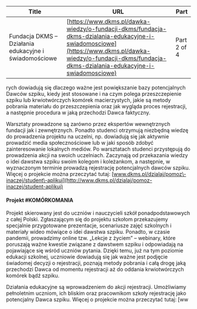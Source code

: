 | **Title**       | **URL**           | **Part**              |
|-----------------|-------------------|-----------------------|
| Fundacja DKMS – Działania edukacyjne i świadomościowe          | [https://www.dkms.pl/dawka-wiedzy/o-fundacji-dkms/fundacja-dkms-dzialania-edukacyjne-i-swiadomosciowe](https://www.dkms.pl/dawka-wiedzy/o-fundacji-dkms/fundacja-dkms-dzialania-edukacyjne-i-swiadomosciowe)    | Part 2 of 4          |

rych dowiadują się dlaczego ważne jest powiększanie bazy potencjalnych Dawców szpiku, kiedy jest stosowane i na czym polega przeszczepienie szpiku lub krwiotwórczych komórek macierzystych, jakie są metody pobrania materiału do przeszczepienia oraz jak wygląda proces rejestracji, a następnie procedura w jaką przechodzi Dawca faktyczny. 


Warsztaty prowadzone są zarówno przez ekspertów wewnętrznych fundacji jak i zewnętrznych. Ponadto studenci otrzymują niezbędną wiedzę do prowadzenia projektu na uczelni, np. dowiadują się jak aktywnie prowadzić media społecznościowe lub w jaki sposób zdobyć zainteresowanie lokalnych mediów. Po warsztatach studenci przystępują do prowadzenia akcji na swoich uczelniach. Zaczynają od przekazania wiedzy o idei dawstwa szpiku swoim kolegom i koleżankom, a następnie, w wyznaczonym terminie prowadzą rejestrację potencjalnych dawców szpiku. Więcej o projekcie można przeczytać tutaj: [www.dkms.pl/dzialaj/pomoz\-inaczej/student\-aplikuj](http://www.dkms.pl/dzialaj/pomoz-inaczej/student-aplikuj)



#### Projekt \#KOMÓRKOMANIA


Projekt skierowany jest do uczniów i nauczycieli szkół ponadpodstawowych z całej Polski. Zgłaszającym się do projektu szkołom przekazujemy specjalnie przygotowane prezentacje, scenariusze zajęć szkolnych i materiały wideo mówiące o idei dawstwa szpiku. Ponadto, w czasie pandemii, prowadzimy online tzw. „Lekcje z życiem” – webinary, które poruszają ważne kwestie związane z dawstwem szpiku i odpowiadają na pojawiające się wśród uczniów pytania. Dzięki temu, już na tym poziomie edukacji szkolnej, uczniowie dowiadują się jak ważne jest podjęcie świadomej decyzji o rejestracji, poznają metody pobrania i całą drogę jaką przechodzi Dawca od momentu rejestracji aż do oddania krwiotwórczych komórek bądź szpiku. 


Działania edukacyjne są wprowadzeniem do akcji rejestracji. Umożliwiamy pełnoletnim uczniom, ich bliskim oraz pracownikom szkoły rejestrację jako potencjalny Dawca szpiku. Więcej o projekcie można przeczytać tutaj: [ww
